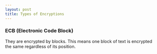```yaml
---
layout: post
title: Types of Encryptions
---
```


### ECB (Electronic Code Block)
They are encrypted by blocks. This means one block of text is encrypted the same regardless of its position.
